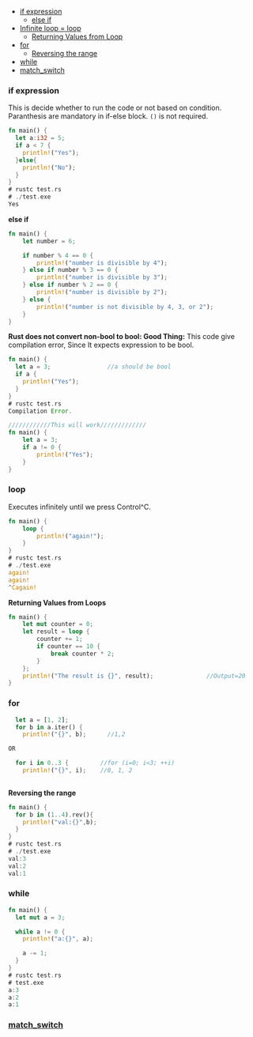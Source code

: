 - [if expression](#if)
  - [else if](#elseif)
- [Infinite loop = loop](#loop)
  - [Returning Values from Loop](#ret)
- [for](#for)
  - [Reversing the range](#rev)
- [while](#while)
- [match_switch](#match)

<a name=if></a>
### if expression
This is decide whether to run the code or not based on condition. Paranthesis are mandatory in if-else block. `()` is not required.
```rs
fn main() {
  let a:i32 = 5;
  if a < 7 {
    println!("Yes");
  }else{
    println!("No");
  }
}  
# rustc test.rs
# ./test.exe
Yes
```
<a name=elseif></a>
**else if**
```rs
fn main() {
    let number = 6;

    if number % 4 == 0 {
        println!("number is divisible by 4");
    } else if number % 3 == 0 {
        println!("number is divisible by 3");
    } else if number % 2 == 0 {
        println!("number is divisible by 2");
    } else {
        println!("number is not divisible by 4, 3, or 2");
    }
}
```
**Rust does not convert non-bool to bool: Good Thing:** This code give compilation error, Since It expects expression to be bool.
```rs
fn main() {
  let a = 3;                //a should be bool               
  if a {
    println!("Yes");
  }
}
# rustc test.rs
Compilation Error.

////////////This will work/////////////
fn main() {
    let a = 3;
    if a != 0 {
        println!("Yes");
    }
}
```

<a name=loop></a>
### loop
Executes infinitely until we press Control^C.
```rust
fn main() {
    loop {
        println!("again!");
    }
}
# rustc test.rs
# ./test.exe
again!
again!
^Cagain!
```
<a name=ret></a>
**Returning Values from Loops**
```rust
fn main() {
    let mut counter = 0;
    let result = loop {
        counter += 1;
        if counter == 10 {
            break counter * 2;
        }
    };
    println!("The result is {}", result);               //Output=20
}
```

<a name=for></a>
### for
```rs
  let a = [1, 2];
  for b in a.iter() {
    println!("{}", b);      //1,2 

OR 

  for i in 0..3 {         //for (i=0; i<3; ++i)
    println!("{}", i);    //0, 1, 2
    
```
<a name=rev></a>
**Reversing the range**
```rs
fn main() {
  for b in (1..4).rev(){
    println!("val:{}",b);
  }
}
# rustc test.rs
# ./test.exe
val:3
val:2
val:1
```

<a name=while></a>
### while
```rs
fn main() {
  let mut a = 3;

  while a != 0 {
    println!("a:{}", a);

    a -= 1;
  }
}
# rustc test.rs
# test.exe
a:3
a:2
a:1
```

<a name=match></a>
### [match_switch](match_switch)
